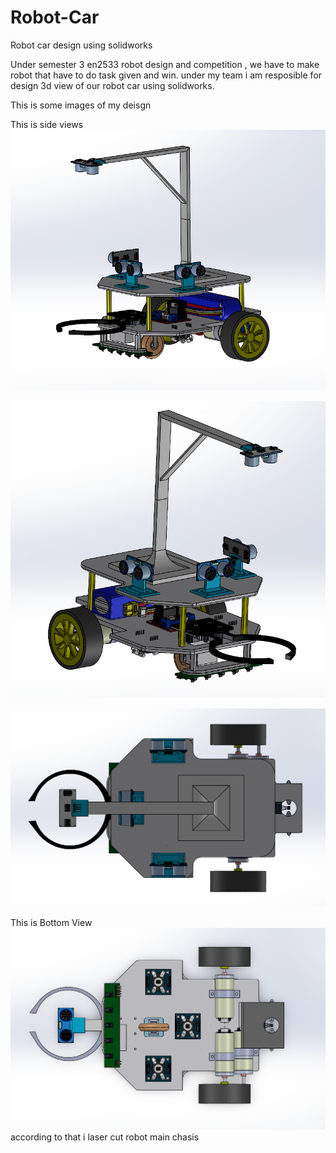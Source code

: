 # Robot-Car
Robot car design using solidworks

Under semester 3 en2533 robot design and competition , we have to make robot that have to do task given and win. 
under my team i am resposible for design 3d view of our robot car using solidworks.

This is some images of my deisgn

This is side views
![image alt](https://github.com/Nishitha0730/Robot-Car/blob/main/Side%20View%201.png)

![image alt](https://github.com/Nishitha0730/Robot-Car/blob/main/Side%20View%202.png)

![image alt](https://github.com/Nishitha0730/Robot-Car/blob/main/Top%20View.png)

This is Bottom View
![image alt](https://github.com/Nishitha0730/Robot-Car/blob/main/Bottom%20View.png)
according to that i laser cut robot main chasis 

